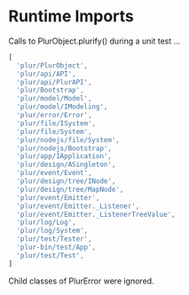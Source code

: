 Runtime Imports
===============
Calls to PlurObject.plurify() during a unit test ...

~~~js
[
  'plur/PlurObject',
  'plur/api/API',
  'plur/api/PlurAPI',
  'plur/Bootstrap',
  'plur/model/Model',
  'plur/model/IModeling',
  'plur/error/Error',
  'plur/file/ISystem',
  'plur/file/System',
  'plur/nodejs/file/System',
  'plur/nodejs/Bootstrap',
  'plur/app/IApplication',
  'plur/design/ASingleton',
  'plur/event/Event',
  'plur/design/tree/INode',
  'plur/design/tree/MapNode',
  'plur/event/Emitter',
  'plur/event/Emitter._Listener',
  'plur/event/Emitter._ListenerTreeValue',
  'plur/log/Log',
  'plur/log/System',
  'plur/test/Tester',
  'plur-bin/test/App',
  'plur/test/Test',
]
~~~

Child classes of PlurError were ignored.
